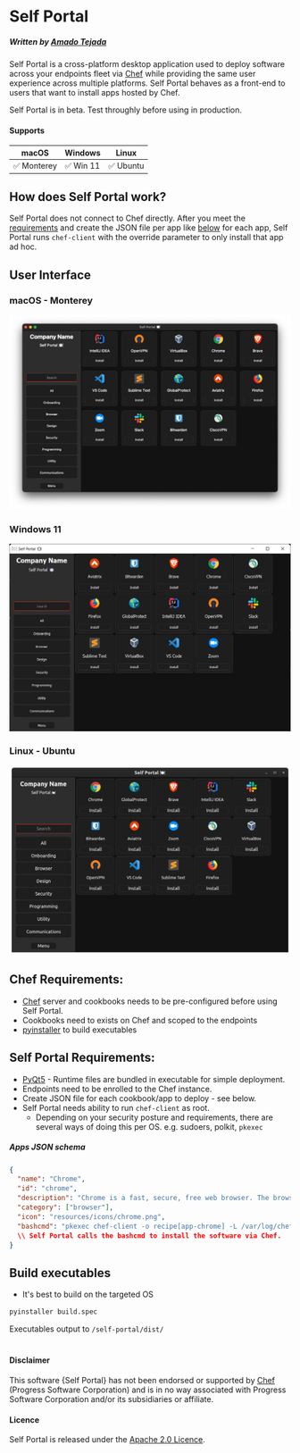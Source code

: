 # Self Portal
##### Written by [Amado Tejada](https://www.linkedin.com/in/amadotejada/)
Self Portal is a cross-platform desktop application used to deploy software across your endpoints fleet via [Chef](https://github.com/chef/chef) while providing the same user experience across multiple platforms. Self Portal behaves as a front-end to users that want to install apps hosted by Chef.

Self Portal is in beta. Test throughly before using in production.

<!-- To discuss Self Portal join the `#self-portal` channel on the [MacAdmins Slack](https://www.macadmins.org) -->

<!-- [Supports](#supports)
[User Interface](#user-interface)
[Chef Requirements](#chef-requirements)
[Self Portal Requirements](#self-portal-requirements)
[JSON schema](#apps-json-schema)
[Build executables](#build-executables)
[Disclaimers](#disclaimer) -->

#### Supports

| macOS               | Windows             | Linux               |
|---------------------|---------------------|---------------------|
|✅ Monterey|✅ Win 11|✅ Ubuntu|

## How does Self Portal work?
Self Portal does not connect to Chef directly. After you meet the [requirements](#chef-requirements) and create the JSON file per app like [below](#apps-json-schema) for each app, Self Portal runs `chef-client` with the override parameter to only install that app ad hoc. 

## User Interface

### macOS - Monterey
<img src="/screenshots/mac_dark.png">

### Windows 11
<img src="/screenshots/win_dark.png">

### Linux - Ubuntu
<img src="/screenshots/linux_dark.png">

## Chef Requirements:
* [Chef](https://github.com/chef/chef) server and cookbooks needs to be pre-configured before using Self Portal.
* Cookbooks need to exists on Chef and scoped to the endpoints
* [pyinstaller](https://pypi.org/project/pyinstaller/) to build executables
 
## Self Portal Requirements: 
* [PyQt5](https://pypi.org/project/PyQt5/) - Runtime files are bundled in executable for simple deployment.
* Endpoints need to be enrolled to the Chef instance.
* Create JSON file for each cookbook/app to deploy - see below.
* Self Portal needs ability to run `chef-client` as root.
  - Depending on your security posture and requirements, there are several ways of doing this per OS. e.g. sudoers, polkit, `pkexec`

##### Apps JSON schema
```json
{
  "name": "Chrome",
  "id": "chrome",
  "description": "Chrome is a fast, secure, free web browser. The browser built by Google.",
  "category": ["browser"],
  "icon": "resources/icons/chrome.png",
  "bashcmd": "pkexec chef-client -o recipe[app-chrome] -L /var/log/chef/self_portal.log"
  \\ Self Portal calls the bashcmd to install the software via Chef.
}
```

## Build executables
- It's best to build on the targeted OS
```cmd
pyinstaller build.spec
```
Executables output to ```/self-portal/dist/```

#
#### Disclaimer

This software {Self Portal} has not been endorsed or supported by [Chef](https://github.com/chef) (Progress Software Corporation) and is in no way associated with Progress Software Corporation and/or its subsidiaries or affiliate. 

#### Licence

Self Portal is released under the [Apache 2.0 Licence](https://github.com/amadotejada/self-portal/blob/main/LICENSE).
####
